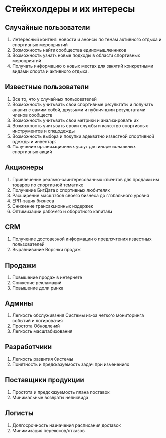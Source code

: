 # Стейкхолдеры и их интересы
## Случайные пользователи
1. Интересный контент: новости и анонсы по темам активного отдыха и спортивных мероприятий
2. Возможность найти сообщества единомышленников
3. Возможность узнать новые подходы в области спортивных мероприятий
4. Получать информацию о новых местах для занятий конкретными видами спорта и активного отдыха.

## Известные пользователи
1. Все то, что у случайных пользователей
2. Возможность учитывать свои спортивные результаты и получать анализ с самим собой, друзьями и публичными результатами членов сообществ
3. Возможность учитывать свои метрики и анализировать их
4. Возможность учитывать сроки службы и качество спортивных инструментов и спецодежды
5. Возможность выбора и покупки адекватно известной спортивной одежды и инвентаря
6. Получение организационных услуг для инорегиональных спортивных акций

## Акционеры
1. Привлечение реально-заинтересованных клиентов для продажи им товаров по спортивной тематике
2. Получение БигДата о спортивных любителях
3. Расширение масштабов своего бизнеса до глобального уровня
4. ЕРП-зация бизнеса
5. Снижение трансакционных издержек
6. Оптимизации рабочего и оборотного капитала

## CRM
1. Получение достоверной информации о предпочтения известных пользователей
2. Выравнивание Воронки продаж

## Продажи
1. Повышение продаж в интернете
2. Снижение рекламаций
3. Повышение доли рынка

## Админы
1. Легкость обслуживания Системы из-за четкого мониторинга событий и логирования
2. Простота Обновлений
3. Легкость масштабирования 

## Разработчики
1. Легкость развития Системы
2. Понятность и предсказуемость задач при изменениях

## Поставщики продукции
1. Простота и предсказуемость плана поставок
2. Минимальные возвраты неликвида

## Логисты
1. Долгосрочность назначения расписания доставок
2. Минимизация переносов/отказов